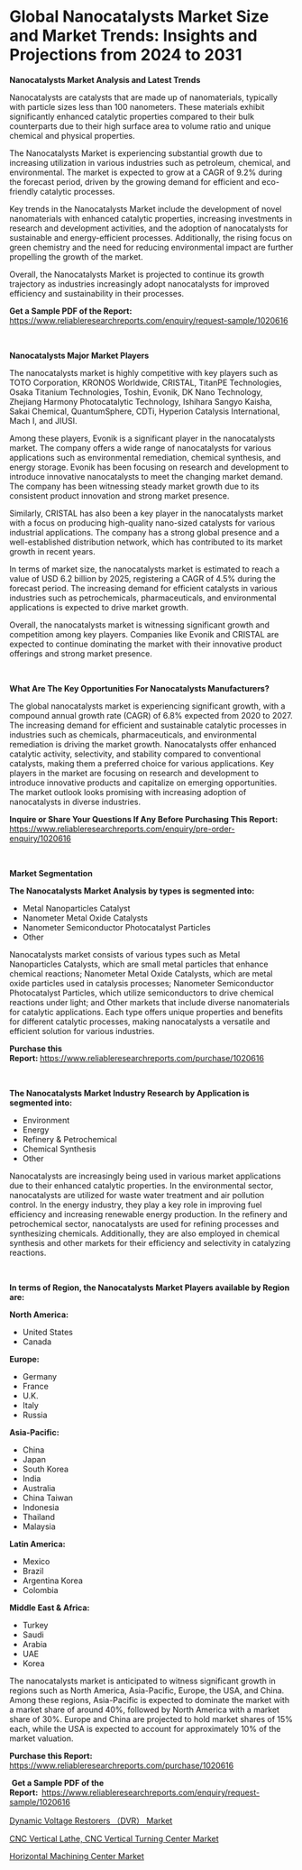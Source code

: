 <p><h1>Global Nanocatalysts Market Size and Market Trends: Insights and Projections from 2024 to 2031</h1></p><p><strong>Nanocatalysts Market Analysis and Latest Trends</strong></p>
<p><p>Nanocatalysts are catalysts that are made up of nanomaterials, typically with particle sizes less than 100 nanometers. These materials exhibit significantly enhanced catalytic properties compared to their bulk counterparts due to their high surface area to volume ratio and unique chemical and physical properties.</p><p>The Nanocatalysts Market is experiencing substantial growth due to increasing utilization in various industries such as petroleum, chemical, and environmental. The market is expected to grow at a CAGR of 9.2% during the forecast period, driven by the growing demand for efficient and eco-friendly catalytic processes.</p><p>Key trends in the Nanocatalysts Market include the development of novel nanomaterials with enhanced catalytic properties, increasing investments in research and development activities, and the adoption of nanocatalysts for sustainable and energy-efficient processes. Additionally, the rising focus on green chemistry and the need for reducing environmental impact are further propelling the growth of the market.</p><p>Overall, the Nanocatalysts Market is projected to continue its growth trajectory as industries increasingly adopt nanocatalysts for improved efficiency and sustainability in their processes.</p></p>
<p><strong>Get a Sample PDF of the Report:&nbsp;</strong> <a href="https://www.reliableresearchreports.com/enquiry/request-sample/1020616">https://www.reliableresearchreports.com/enquiry/request-sample/1020616</a></p>
<p>&nbsp;</p>
<p><strong>Nanocatalysts Major Market Players</strong></p>
<p><p>The nanocatalysts market is highly competitive with key players such as TOTO Corporation, KRONOS Worldwide, CRISTAL, TitanPE Technologies, Osaka Titanium Technologies, Toshin, Evonik, DK Nano Technology, Zhejiang Harmony Photocatalytic Technology, Ishihara Sangyo Kaisha, Sakai Chemical, QuantumSphere, CDTi, Hyperion Catalysis International, Mach I, and JIUSI.</p><p>Among these players, Evonik is a significant player in the nanocatalysts market. The company offers a wide range of nanocatalysts for various applications such as environmental remediation, chemical synthesis, and energy storage. Evonik has been focusing on research and development to introduce innovative nanocatalysts to meet the changing market demand. The company has been witnessing steady market growth due to its consistent product innovation and strong market presence.</p><p>Similarly, CRISTAL has also been a key player in the nanocatalysts market with a focus on producing high-quality nano-sized catalysts for various industrial applications. The company has a strong global presence and a well-established distribution network, which has contributed to its market growth in recent years.</p><p>In terms of market size, the nanocatalysts market is estimated to reach a value of USD 6.2 billion by 2025, registering a CAGR of 4.5% during the forecast period. The increasing demand for efficient catalysts in various industries such as petrochemicals, pharmaceuticals, and environmental applications is expected to drive market growth.</p><p>Overall, the nanocatalysts market is witnessing significant growth and competition among key players. Companies like Evonik and CRISTAL are expected to continue dominating the market with their innovative product offerings and strong market presence.</p></p>
<p>&nbsp;</p>
<p><strong>What Are The Key Opportunities For Nanocatalysts Manufacturers?</strong></p>
<p><p>The global nanocatalysts market is experiencing significant growth, with a compound annual growth rate (CAGR) of 6.8% expected from 2020 to 2027. The increasing demand for efficient and sustainable catalytic processes in industries such as chemicals, pharmaceuticals, and environmental remediation is driving the market growth. Nanocatalysts offer enhanced catalytic activity, selectivity, and stability compared to conventional catalysts, making them a preferred choice for various applications. Key players in the market are focusing on research and development to introduce innovative products and capitalize on emerging opportunities. The market outlook looks promising with increasing adoption of nanocatalysts in diverse industries.</p></p>
<p><strong>Inquire or Share Your Questions If Any Before Purchasing This Report:</strong> <a href="https://www.reliableresearchreports.com/enquiry/pre-order-enquiry/1020616">https://www.reliableresearchreports.com/enquiry/pre-order-enquiry/1020616</a></p>
<p>&nbsp;</p>
<p><strong>Market Segmentation</strong></p>
<p><strong>The Nanocatalysts Market Analysis by types is segmented into:</strong></p>
<p><ul><li>Metal Nanoparticles Catalyst</li><li>Nanometer Metal Oxide Catalysts</li><li>Nanometer Semiconductor Photocatalyst Particles</li><li>Other</li></ul></p>
<p><p>Nanocatalysts market consists of various types such as Metal Nanoparticles Catalysts, which are small metal particles that enhance chemical reactions; Nanometer Metal Oxide Catalysts, which are metal oxide particles used in catalysis processes; Nanometer Semiconductor Photocatalyst Particles, which utilize semiconductors to drive chemical reactions under light; and Other markets that include diverse nanomaterials for catalytic applications. Each type offers unique properties and benefits for different catalytic processes, making nanocatalysts a versatile and efficient solution for various industries.</p></p>
<p><strong>Purchase this Report:&nbsp;</strong><a href="https://www.reliableresearchreports.com/purchase/1020616">https://www.reliableresearchreports.com/purchase/1020616</a></p>
<p>&nbsp;</p>
<p><strong>The Nanocatalysts Market Industry Research by Application is segmented into:</strong></p>
<p><ul><li>Environment</li><li>Energy</li><li>Refinery & Petrochemical</li><li>Chemical Synthesis</li><li>Other</li></ul></p>
<p><p>Nanocatalysts are increasingly being used in various market applications due to their enhanced catalytic properties. In the environmental sector, nanocatalysts are utilized for waste water treatment and air pollution control. In the energy industry, they play a key role in improving fuel efficiency and increasing renewable energy production. In the refinery and petrochemical sector, nanocatalysts are used for refining processes and synthesizing chemicals. Additionally, they are also employed in chemical synthesis and other markets for their efficiency and selectivity in catalyzing reactions.</p></p>
<p>&nbsp;</p>
<p><strong>In terms of Region, the Nanocatalysts Market Players available by Region are:</strong></p>
<p>
    <p> <strong> North America: </strong>
        <ul>
            <li>United States</li>
            <li>Canada</li>
        </ul>
        </p> 
    <p> <strong> Europe: </strong>
        <ul>
            <li>Germany</li>
            <li>France</li>
            <li>U.K.</li>
            <li>Italy</li>
            <li>Russia</li>
        </ul>
        </p> 
    <p> <strong> Asia-Pacific: </strong>
        <ul>
            <li>China</li>
            <li>Japan</li>
            <li>South Korea</li>
            <li>India</li>
            <li>Australia</li>
            <li>China Taiwan</li>
            <li>Indonesia</li>
            <li>Thailand</li>
            <li>Malaysia</li>
        </ul>
        </p> 
    <p> <strong> Latin America: </strong>
        <ul>
            <li>Mexico</li>
            <li>Brazil</li>
            <li>Argentina Korea</li>
            <li>Colombia</li>
        </ul>
        </p> 
    <p> <strong> Middle East & Africa: </strong>
        <ul>
            <li>Turkey</li>
            <li>Saudi</li>
            <li>Arabia</li>
            <li>UAE</li>
            <li>Korea</li>
        </ul>
    </p>
    </p>
<p><p>The nanocatalysts market is anticipated to witness significant growth in regions such as North America, Asia-Pacific, Europe, the USA, and China. Among these regions, Asia-Pacific is expected to dominate the market with a market share of around 40%, followed by North America with a market share of 30%. Europe and China are projected to hold market shares of 15% each, while the USA is expected to account for approximately 10% of the market valuation.</p></p>
<p><strong>Purchase this Report: </strong><a href="https://www.reliableresearchreports.com/purchase/1020616">https://www.reliableresearchreports.com/purchase/1020616</a></p>
<p>&nbsp;<strong>Get a Sample PDF of the Report:&nbsp;&nbsp;</strong><a href="https://www.reliableresearchreports.com/enquiry/request-sample/1020616">https://www.reliableresearchreports.com/enquiry/request-sample/1020616</a></p>
<p><strong></strong></p>
<p><p><a href="https://view.publitas.com/reportprime-1/insights-into-dynamic-voltage-restorers-dvr-market-size-analysing-market-share-trends-and-growth-from-2023-to-2030/">Dynamic Voltage Restorers （DVR） Market</a></p><p><a href="https://view.publitas.com/reportprime-1/cnc-vertical-lathe-cnc-vertical-turning-center-market-size-market-share-and-global-market-analysis-report-2023-2030/">CNC Vertical Lathe, CNC Vertical Turning Center Market</a></p><p><a href="https://view.publitas.com/reportprime-1/insights-into-horizontal-machining-center-market-size-analysing-market-share-trends-and-growth-from-2023-to-2030/">Horizontal Machining Center Market</a></p></p>